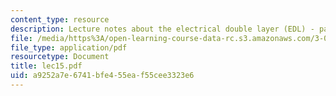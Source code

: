 ```yaml
---
content_type: resource
description: Lecture notes about the electrical double layer (EDL) - part 2.
file: /media/https%3A/open-learning-course-data-rc.s3.amazonaws.com/3-052-nanomechanics-of-materials-and-biomaterials-spring-2007/a9252a7e6741bfe455eaf55cee3323e6_lec15.pdf
file_type: application/pdf
resourcetype: Document
title: lec15.pdf
uid: a9252a7e-6741-bfe4-55ea-f55cee3323e6
---
```

